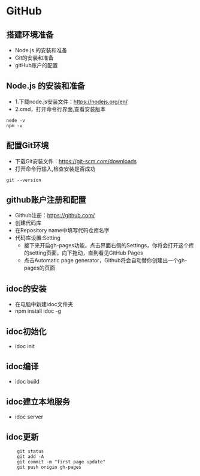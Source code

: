 # GitHub

## 搭建环境准备

* Node.js 的安装和准备 
* Git的安装和准备 
* gitHub账户的配置

## Node.js 的安装和准备 

* 1.下载node.js安装文件：https://nodejs.org/en/
* 2.cmd，打开命令行界面,查看安装版本

```
nede -v
npm -v
```

## 配置Git环境

* 下载Git安装文件：https://git-scm.com/downloads
* 打开命令行输入,检查安装是否成功

```
git --version
```

## github账户注册和配置

* Github注册：https://github.com/
* 创建代码库
* 在Repository name中填写代码仓库名字
* 代码库设置:Setting
   * 接下来开启gh-pages功能，点击界面右侧的Settings，你将会打开这个库的setting页面，向下拖动，直到看见GitHub Pages
   * 点击Automatic page generator，Github将会自动替你创建出一个gh-pages的页面
 

## idoc的安装

* 在电脑中新建idoc文件夹
* npm install idoc -g

## idoc初始化

* idoc init 

## idoc编译

* idoc build

## idoc建立本地服务

* idoc server


## idoc更新

```
    git status
    git add -A 
    git commit -m "first page update"
    git push origin gh-pages
```